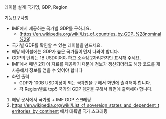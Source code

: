 테이블 설계
국가명, GDP, Region

기능요구사항
- IMF에서 제공하는 국가별 GDP를 구하세요. 
    - (https://en.wikipedia.org/wiki/List_of_countries_by_GDP_%28nominal%29)
- 국가별 GDP를 확인할 수 있는 테이블을 만드세요.
- 해당 테이블에는 GDP가 높은 국가들이 먼저 나와야 합니다.
- GDP의 단위는 1B USD이어야 하고 소수점 2자리까지만 표시해 주세요.
- IMF에서 매년 2회 이 자료를 제공하기 때문에 정보가 갱신되더라도 해당 코드를 재사용해서 정보를 얻을 수 있어야 합니다.
- 화면 출력
    - GDP가 100B USD이상이 되는 국가만을 구해서 화면에 출력해야 합니다.
    - 각 Region별로 top5 국가의 GDP 평균을 구해서 화면에 출력해야 합니다.

1. 해당 문서에서 국가명 + IMF GDP 스크래핑
2. https://en.wikipedia.org/wiki/List_of_sovereign_states_and_dependent_territories_by_continent 에서 대륙별 국가 스크래핑
